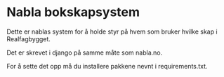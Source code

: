 # Nabla bokskapsystem #

Dette er nablas system for å holde styr på hvem som bruker hvilke skap i
Realfagbygget.

Det er skrevet i django på samme måte som nabla.no.

For å sette det opp må du installere pakkene nevnt i requirements.txt.
